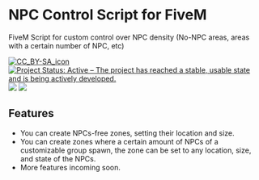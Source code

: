 # NPC Control Script for FiveM
FiveM Script for custom control over NPC density (No-NPC areas, areas with a certain number of NPC, etc)
<p align="left">
  <a href="https://creativecommons.org/licenses/by-sa/4.0/"><img src="https://licensebuttons.net/l/by-sa/4.0/88x31.png" alt="CC_BY-SA_icon"/></a>
  <a href="https://www.repostatus.org/#active"><img src="https://www.repostatus.org/badges/latest/active.svg" alt="Project Status: Active – The project has reached a stable, usable state and is being actively developed." /></a>
  <img src="https://badge.eu.org/github/license/silvericarus/si_npccontrol"/>
  <img src="https://badge.eu.org/static/tag/5c5c5c/v1.1.0/FF6F00?icon=tag&opacity=0.8"/>
</p>

## Features
* You can create NPCs-free zones, setting their location and size.
* You can create zones where a certain amount of NPCs of a customizable group spawn, the zone can be set to any location, size, and state of the NPCs.
* More features incoming soon.

